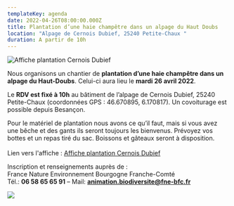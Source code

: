 ```yaml
---
templateKey: agenda
date: 2022-04-26T08:00:00.000Z
title: Plantation d’une haie champêtre dans un alpage du Haut Doubs
location: "Alpage de Cernois Dubief, 25240 Petite-Chaux "
duration: A partir de 10h
---
```

![Affiche plantation Cernois Dubief](#img-center "Affiche plantation Cernois Dubief")

Nous organisons un chantier de **plantation d’une haie champêtre dans un alpage du Haut-Doubs**. Celui-ci aura lieu le **mardi 26 avril 2022**.

Le **RDV est fixé à 10h** au bâtiment de l’alpage de Cernois Dubief, 25240 Petite-Chaux (coordonnées GPS : 46.670895, 6.170817). Un covoiturage est possible depuis Besançon.

Pour le matériel de plantation nous avons ce qu’il faut, mais si vous avez une bêche et des gants ils seront toujours les bienvenus. Prévoyez vos bottes et un repas tiré du sac. Boissons et gâteaux seront à disposition.\
\
Lien vers l'affiche : <a href="/img/affiche_plantation_cernois-dubief.png" target="_blank">Affiche plantation Cernois Dubief</a>

Inscription et renseignements auprès de :\
France Nature Environnement Bourgogne Franche-Comté\
Tél.: **06 58 65 65 91** – Mail: **animation.biodiversite@fne-bfc.fr**

![](/img/affiche_plantation_reculfoz.jpg?nf_resize=fit&w=400#center)